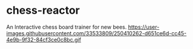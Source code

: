 # chess-reactor
An Interactive chess board trainer for new bees.
https://user-images.githubusercontent.com/33533809/250410262-d651ce6d-cc45-4e9b-9f32-84cf3ce0c8bc.gif
